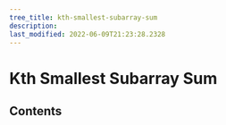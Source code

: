 ```yaml
---
tree_title: kth-smallest-subarray-sum
description: 
last_modified: 2022-06-09T21:23:28.2328
---
```


# Kth Smallest Subarray Sum

## Contents
